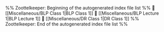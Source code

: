 %% Zoottelkeeper: Beginning of the autogenerated index file list  %%
📄 [[Miscellaneous/BLP Class 1|BLP Class 1]]
📄 [[Miscellaneous/BLP Lecture 1|BLP Lecture 1]]
📄 [[Miscellaneous/DR Class 1|DR Class 1]]
%% Zoottelkeeper: End of the autogenerated index file list  %%
